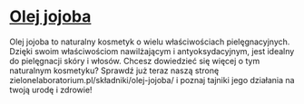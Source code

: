 # [Olej jojoba](https://zielonelaboratorium.pl/składniki/olej-jojoba/)

Olej jojoba to naturalny kosmetyk o wielu właściwościach pielęgnacyjnych. Dzięki swoim właściwościom nawilżającym i antyoksydacyjnym, jest idealny do pielęgnacji skóry i włosów. Chcesz dowiedzieć się więcej o tym naturalnym kosmetyku? Sprawdź już teraz naszą stronę zielonelaboratorium.pl/składniki/olej-jojoba/ i poznaj tajniki jego działania na twoją urodę i zdrowie!
